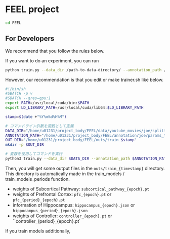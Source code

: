 # FEEL project

```sh
cd FEEL
```

## For Developers

We recommend that you follow the rules below.

If you want to do an experiment, you can run

```sh
python train.py --data_dir /path-to-data-directory/ --annotation_path /path-to-annotation-file/
```

However, our recommendation is that you edit or make trainer.sh like below.

```sh
#!/bin/sh
#SBATCH -p v
#SBATCH --gres=gpu:1
export PATH=/usr/local/cuda/bin:$PATH
export LD_LIBRARY_PATH=/usr/local/cuda/lib64:$LD_LIBRARY_PATH

stamp=$(date +"%Y%m%d%H%M")

# コマンドライン引数を変数として定義
DATA_DIR="/home/u01231/project_body/FEEL/data/youtube_movies/joe/splitted/trainval"
ANNOTATION_PATH="/home/u01231/project_body/FEEL/annotation/joe/params_trainval.csv"
OUT_DIR="/home/u01231/project_body/FEEL/outs/train_$stamp"
mkdir -p $OUT_DIR

# 変数を使用してコマンドを実行
python3 train.py --data_dir $DATA_DIR --annotation_path $ANNOTATION_PATH --out_dir $OUT_DIR > $OUT_DIR/err.out
```

Then, you will get some output files in the `outs/train_{timestamp}` directory. This directory is automatically made in the train_models / train_models_periods function.

- weights of Subcortical Pathway: `subcortical_pathway_{epoch}.pt`
- weights of Prefrontal Cortex: `pfc_{epoch}.pt` or `pfc_{period}_{epoch}.pt`
- information of Hippocampus: `hippocampus_{epoch}.json` or `hippocampus_{period}_{epoch}.json`
- weights of Controller: `controller_{epoch}.pt` or ``controller_{period}_{epoch}.pt`

If you train models additionally, 


